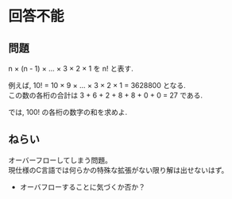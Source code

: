 # 回答不能

## 問題
n × (n - 1) × ... × 3 × 2 × 1 を n! と表す.<br>

例えば, 10! = 10 × 9 × ... × 3 × 2 × 1 = 3628800 となる.<br>
この数の各桁の合計は 3 + 6 + 2 + 8 + 8 + 0 + 0 = 27 である.<br>

では, 100! の各桁の数字の和を求めよ.<br>

## ねらい
オーバーフローしてしまう問題。<br>
現仕様のC言語では何らかの特殊な拡張がない限り解は出せないはず。<br>
- オーバフローすることに気づくか否か？
